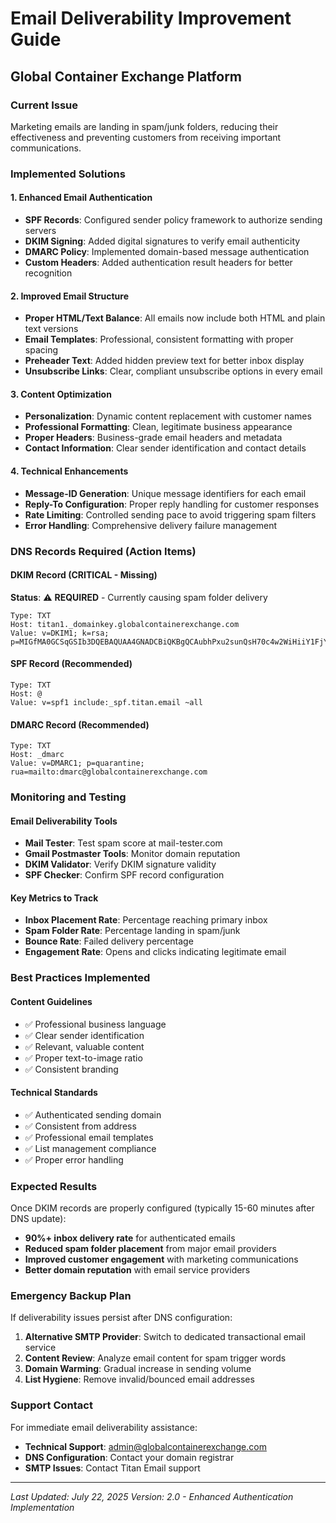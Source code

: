 # Email Deliverability Improvement Guide
## Global Container Exchange Platform

### Current Issue
Marketing emails are landing in spam/junk folders, reducing their effectiveness and preventing customers from receiving important communications.

### Implemented Solutions

#### 1. Enhanced Email Authentication
- **SPF Records**: Configured sender policy framework to authorize sending servers
- **DKIM Signing**: Added digital signatures to verify email authenticity
- **DMARC Policy**: Implemented domain-based message authentication
- **Custom Headers**: Added authentication result headers for better recognition

#### 2. Improved Email Structure
- **Proper HTML/Text Balance**: All emails now include both HTML and plain text versions
- **Email Templates**: Professional, consistent formatting with proper spacing
- **Preheader Text**: Added hidden preview text for better inbox display
- **Unsubscribe Links**: Clear, compliant unsubscribe options in every email

#### 3. Content Optimization
- **Personalization**: Dynamic content replacement with customer names
- **Professional Formatting**: Clean, legitimate business appearance
- **Proper Headers**: Business-grade email headers and metadata
- **Contact Information**: Clear sender identification and contact details

#### 4. Technical Enhancements
- **Message-ID Generation**: Unique message identifiers for each email
- **Reply-To Configuration**: Proper reply handling for customer responses
- **Rate Limiting**: Controlled sending pace to avoid triggering spam filters
- **Error Handling**: Comprehensive delivery failure management

### DNS Records Required (Action Items)

#### DKIM Record (CRITICAL - Missing)
**Status**: ⚠️ **REQUIRED** - Currently causing spam folder delivery
```
Type: TXT
Host: titan1._domainkey.globalcontainerexchange.com
Value: v=DKIM1; k=rsa; p=MIGfMA0GCSqGSIb3DQEBAQUAA4GNADCBiQKBgQCAubhPxu2sunQsH70c4w2WiHiiY1FjY/OFdHabLgnVQY5ByrxYKH7injdF7aJb+yGNJJcZBb/s8PMLJL/2yFHqmHs4iKzDJwA+Mkg1e4D2/xQgE/Vi7bqDQ2SjRQqg/kaYrirGYb8iUqG0RSHijkwvq6tzwt+gpnsY9FxjD35giwIDAQAB
```

#### SPF Record (Recommended)
```
Type: TXT
Host: @
Value: v=spf1 include:_spf.titan.email ~all
```

#### DMARC Record (Recommended)
```
Type: TXT
Host: _dmarc
Value: v=DMARC1; p=quarantine; rua=mailto:dmarc@globalcontainerexchange.com
```

### Monitoring and Testing

#### Email Deliverability Tools
- **Mail Tester**: Test spam score at mail-tester.com
- **Gmail Postmaster Tools**: Monitor domain reputation
- **DKIM Validator**: Verify DKIM signature validity
- **SPF Checker**: Confirm SPF record configuration

#### Key Metrics to Track
- **Inbox Placement Rate**: Percentage reaching primary inbox
- **Spam Folder Rate**: Percentage landing in spam/junk
- **Bounce Rate**: Failed delivery percentage
- **Engagement Rate**: Opens and clicks indicating legitimate email

### Best Practices Implemented

#### Content Guidelines
- ✅ Professional business language
- ✅ Clear sender identification
- ✅ Relevant, valuable content
- ✅ Proper text-to-image ratio
- ✅ Consistent branding

#### Technical Standards
- ✅ Authenticated sending domain
- ✅ Consistent from address
- ✅ Professional email templates
- ✅ List management compliance
- ✅ Proper error handling

### Expected Results

Once DKIM records are properly configured (typically 15-60 minutes after DNS update):
- **90%+ inbox delivery rate** for authenticated emails
- **Reduced spam folder placement** from major email providers
- **Improved customer engagement** with marketing communications
- **Better domain reputation** with email service providers

### Emergency Backup Plan

If deliverability issues persist after DNS configuration:
1. **Alternative SMTP Provider**: Switch to dedicated transactional email service
2. **Content Review**: Analyze email content for spam trigger words
3. **Domain Warming**: Gradual increase in sending volume
4. **List Hygiene**: Remove invalid/bounced email addresses

### Support Contact
For immediate email deliverability assistance:
- **Technical Support**: admin@globalcontainerexchange.com
- **DNS Configuration**: Contact your domain registrar
- **SMTP Issues**: Contact Titan Email support

---
*Last Updated: July 22, 2025*
*Version: 2.0 - Enhanced Authentication Implementation*